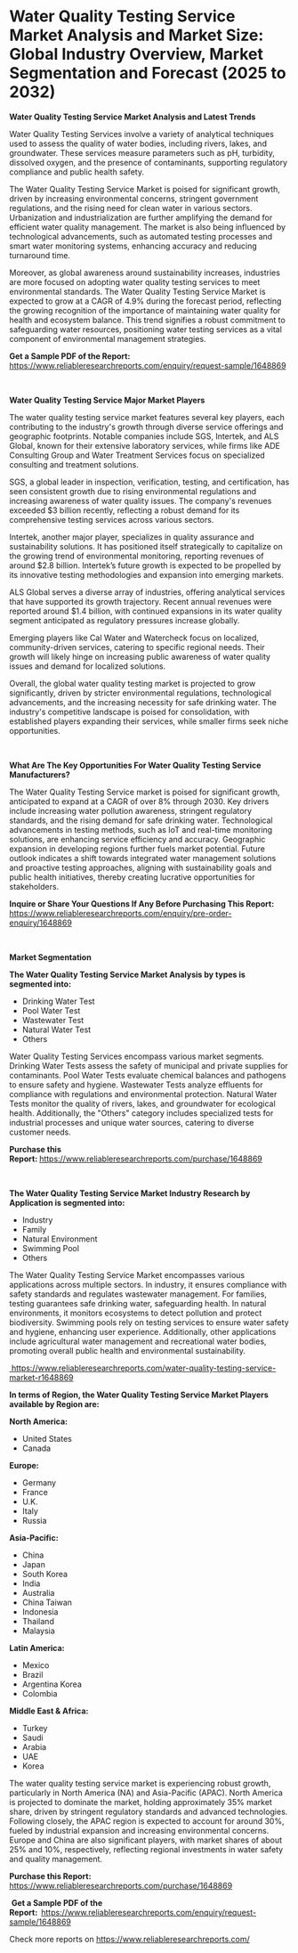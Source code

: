 <p><h1>Water Quality Testing Service Market Analysis and Market Size: Global Industry Overview, Market Segmentation and Forecast (2025 to 2032)</h1></p><p><strong>Water Quality Testing Service Market Analysis and Latest Trends</strong></p>
<p><p>Water Quality Testing Services involve a variety of analytical techniques used to assess the quality of water bodies, including rivers, lakes, and groundwater. These services measure parameters such as pH, turbidity, dissolved oxygen, and the presence of contaminants, supporting regulatory compliance and public health safety.</p><p>The Water Quality Testing Service Market is poised for significant growth, driven by increasing environmental concerns, stringent government regulations, and the rising need for clean water in various sectors. Urbanization and industrialization are further amplifying the demand for efficient water quality management. The market is also being influenced by technological advancements, such as automated testing processes and smart water monitoring systems, enhancing accuracy and reducing turnaround time.</p><p>Moreover, as global awareness around sustainability increases, industries are more focused on adopting water quality testing services to meet environmental standards. The Water Quality Testing Service Market is expected to grow at a CAGR of 4.9% during the forecast period, reflecting the growing recognition of the importance of maintaining water quality for health and ecosystem balance. This trend signifies a robust commitment to safeguarding water resources, positioning water testing services as a vital component of environmental management strategies.</p></p>
<p><strong>Get a Sample PDF of the Report:&nbsp;</strong> <a href="https://www.reliableresearchreports.com/enquiry/request-sample/1648869?utm_campaign=3287&utm_medium=2&utm_source=Github&utm_content=ia&utm_term=09032025&utm_id=water-quality-testing-service">https://www.reliableresearchreports.com/enquiry/request-sample/1648869</a></p>
<p>&nbsp;</p>
<p><strong>Water Quality Testing Service Major Market Players</strong></p>
<p><p>The water quality testing service market features several key players, each contributing to the industry's growth through diverse service offerings and geographic footprints. Notable companies include SGS, Intertek, and ALS Global, known for their extensive laboratory services, while firms like ADE Consulting Group and Water Treatment Services focus on specialized consulting and treatment solutions.</p><p>SGS, a global leader in inspection, verification, testing, and certification, has seen consistent growth due to rising environmental regulations and increasing awareness of water quality issues. The company's revenues exceeded $3 billion recently, reflecting a robust demand for its comprehensive testing services across various sectors.</p><p>Intertek, another major player, specializes in quality assurance and sustainability solutions. It has positioned itself strategically to capitalize on the growing trend of environmental monitoring, reporting revenues of around $2.8 billion. Intertek’s future growth is expected to be propelled by its innovative testing methodologies and expansion into emerging markets.</p><p>ALS Global serves a diverse array of industries, offering analytical services that have supported its growth trajectory. Recent annual revenues were reported around $1.4 billion, with continued expansions in its water quality segment anticipated as regulatory pressures increase globally.</p><p>Emerging players like Cal Water and Watercheck focus on localized, community-driven services, catering to specific regional needs. Their growth will likely hinge on increasing public awareness of water quality issues and demand for localized solutions.</p><p>Overall, the global water quality testing market is projected to grow significantly, driven by stricter environmental regulations, technological advancements, and the increasing necessity for safe drinking water. The industry's competitive landscape is poised for consolidation, with established players expanding their services, while smaller firms seek niche opportunities.</p></p>
<p>&nbsp;</p>
<p><strong>What Are The Key Opportunities For Water Quality Testing Service Manufacturers?</strong></p>
<p><p>The Water Quality Testing Service market is poised for significant growth, anticipated to expand at a CAGR of over 8% through 2030. Key drivers include increasing water pollution awareness, stringent regulatory standards, and the rising demand for safe drinking water. Technological advancements in testing methods, such as IoT and real-time monitoring solutions, are enhancing service efficiency and accuracy. Geographic expansion in developing regions further fuels market potential. Future outlook indicates a shift towards integrated water management solutions and proactive testing approaches, aligning with sustainability goals and public health initiatives, thereby creating lucrative opportunities for stakeholders.</p></p>
<p><strong>Inquire or Share Your Questions If Any Before Purchasing This Report:</strong> <a href="https://www.reliableresearchreports.com/enquiry/pre-order-enquiry/1648869?utm_campaign=3287&utm_medium=2&utm_source=Github&utm_content=ia&utm_term=09032025&utm_id=water-quality-testing-service">https://www.reliableresearchreports.com/enquiry/pre-order-enquiry/1648869</a></p>
<p>&nbsp;</p>
<p><strong>Market Segmentation</strong></p>
<p><strong>The Water Quality Testing Service Market Analysis by types is segmented into:</strong></p>
<p><ul><li>Drinking Water Test</li><li>Pool Water Test</li><li>Wastewater Test</li><li>Natural Water Test</li><li>Others</li></ul></p>
<p><p>Water Quality Testing Services encompass various market segments. Drinking Water Tests assess the safety of municipal and private supplies for contaminants. Pool Water Tests evaluate chemical balances and pathogens to ensure safety and hygiene. Wastewater Tests analyze effluents for compliance with regulations and environmental protection. Natural Water Tests monitor the quality of rivers, lakes, and groundwater for ecological health. Additionally, the "Others" category includes specialized tests for industrial processes and unique water sources, catering to diverse customer needs.</p></p>
<p><strong>Purchase this Report:&nbsp;</strong><a href="https://www.reliableresearchreports.com/purchase/1648869?utm_campaign=3287&utm_medium=2&utm_source=Github&utm_content=ia&utm_term=09032025&utm_id=water-quality-testing-service">https://www.reliableresearchreports.com/purchase/1648869</a></p>
<p>&nbsp;</p>
<p><strong>The Water Quality Testing Service Market Industry Research by Application is segmented into:</strong></p>
<p><ul><li>Industry</li><li>Family</li><li>Natural Environment</li><li>Swimming Pool</li><li>Others</li></ul></p>
<p><p>The Water Quality Testing Service Market encompasses various applications across multiple sectors. In industry, it ensures compliance with safety standards and regulates wastewater management. For families, testing guarantees safe drinking water, safeguarding health. In natural environments, it monitors ecosystems to detect pollution and protect biodiversity. Swimming pools rely on testing services to ensure water safety and hygiene, enhancing user experience. Additionally, other applications include agricultural water management and recreational water bodies, promoting overall public health and environmental sustainability.</p></p>
<p><a href="https://www.reliableresearchreports.com/water-quality-testing-service-market-r1648869?utm_campaign=3287&utm_medium=2&utm_source=Github&utm_content=ia&utm_term=09032025&utm_id=water-quality-testing-service">&nbsp;https://www.reliableresearchreports.com/water-quality-testing-service-market-r1648869</a></p>
<p><strong>In terms of Region, the Water Quality Testing Service Market Players available by Region are:</strong></p>
<p>
    <p> <strong> North America: </strong>
        <ul>
            <li>United States</li>
            <li>Canada</li>
        </ul>
        </p> 
    <p> <strong> Europe: </strong>
        <ul>
            <li>Germany</li>
            <li>France</li>
            <li>U.K.</li>
            <li>Italy</li>
            <li>Russia</li>
        </ul>
        </p> 
    <p> <strong> Asia-Pacific: </strong>
        <ul>
            <li>China</li>
            <li>Japan</li>
            <li>South Korea</li>
            <li>India</li>
            <li>Australia</li>
            <li>China Taiwan</li>
            <li>Indonesia</li>
            <li>Thailand</li>
            <li>Malaysia</li>
        </ul>
        </p> 
    <p> <strong> Latin America: </strong>
        <ul>
            <li>Mexico</li>
            <li>Brazil</li>
            <li>Argentina Korea</li>
            <li>Colombia</li>
        </ul>
        </p> 
    <p> <strong> Middle East & Africa: </strong>
        <ul>
            <li>Turkey</li>
            <li>Saudi</li>
            <li>Arabia</li>
            <li>UAE</li>
            <li>Korea</li>
        </ul>
    </p>
    </p>
<p><p>The water quality testing service market is experiencing robust growth, particularly in North America (NA) and Asia-Pacific (APAC). North America is projected to dominate the market, holding approximately 35% market share, driven by stringent regulatory standards and advanced technologies. Following closely, the APAC region is expected to account for around 30%, fueled by industrial expansion and increasing environmental concerns. Europe and China are also significant players, with market shares of about 25% and 10%, respectively, reflecting regional investments in water safety and quality management.</p></p>
<p><strong>Purchase this Report: </strong><a href="https://www.reliableresearchreports.com/purchase/1648869?utm_campaign=3287&utm_medium=2&utm_source=Github&utm_content=ia&utm_term=09032025&utm_id=water-quality-testing-service">https://www.reliableresearchreports.com/purchase/1648869</a></p>
<p>&nbsp;<strong>Get a Sample PDF of the Report:&nbsp;&nbsp;</strong><a href="https://www.reliableresearchreports.com/enquiry/request-sample/1648869?utm_campaign=3287&utm_medium=2&utm_source=Github&utm_content=ia&utm_term=09032025&utm_id=water-quality-testing-service">https://www.reliableresearchreports.com/enquiry/request-sample/1648869</a></p>
<p><strong></strong></p>
<p>Check more reports on <a href="https://www.reliableresearchreports.com/?utm_campaign=3287&utm_medium=2&utm_source=Github&utm_content=ia&utm_term=09032025&utm_id=water-quality-testing-service">https://www.reliableresearchreports.com/</a></p>